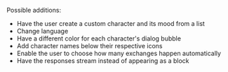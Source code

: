 Possible additions:

* Have the user create a custom character and its mood from a list
* Change language
* Have a different color for each character's dialog bubble
* Add character names below their respective icons
* Enable the user to choose how many exchanges happen automatically
* Have the responses stream instead of appearing as a block